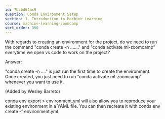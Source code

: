 ```yaml
---
id: 7bcbd64ac9
question: Conda Environment Setup
section: 1. Introduction to Machine Learning
course: machine-learning-zoomcamp
sort_order: 390
---
```


With regards to creating an environment for the project, do we need to run the command "conda create -n ......." and "conda activate ml-zoomcamp" everytime we open vs code to work on the project?

Answer:

"conda create -n ...." is just run the first time to create the environment. Once created, you just need to run "conda activate ml-zoomcamp" whenever you want to use it.

(Added by Wesley Barreto)

conda env export > environment.yml will also allow you to reproduce your existing environment in a YAML file.  You can then recreate it with conda env create -f environment.yml

